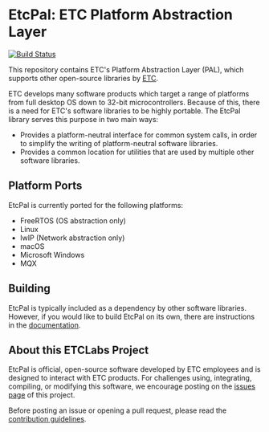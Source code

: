 # EtcPal: ETC Platform Abstraction Layer

[![Build Status](https://dev.azure.com/ETCLabs/EtcPal/_apis/build/status/ETCLabs.EtcPal?branchName=develop)](https://dev.azure.com/ETCLabs/EtcPal/_build/latest?definitionId=1&branchName=develop)

This repository contains ETC's Platform Abstraction Layer (PAL), which supports
other open-source libraries by [ETC](http://www.etcconnect.com).

ETC develops many software products which target a range of platforms from full
desktop OS down to 32-bit microcontrollers. Because of this, there is a need
for ETC's software libraries to be highly portable. The EtcPal library serves
this purpose in two main ways:

* Provides a platform-neutral interface for common system calls, in order to
  simplify the writing of platform-neutral software libraries.
* Provides a common location for utilities that are used by multiple other
  software libraries.

## Platform Ports

EtcPal is currently ported for the following platforms:
+ FreeRTOS (OS abstraction only)
+ Linux
+ lwIP (Network abstraction only)
+ macOS
+ Microsoft Windows
+ MQX

## Building

EtcPal is typically included as a dependency by other software libraries.
However, if you would like to build EtcPal on its own, there are instructions
in the [documentation](https://etclabs.github.io/EtcPal).

## About this ETCLabs Project

EtcPal is official, open-source software developed by ETC employees and is
designed to interact with ETC products. For challenges using, integrating,
compiling, or modifying this software, we encourage posting on the
[issues page](https://github.com/ETCLabs/EtcPal/issues) of this project.

Before posting an issue or opening a pull request, please read the
[contribution guidelines](./CONTRIBUTING.md).
